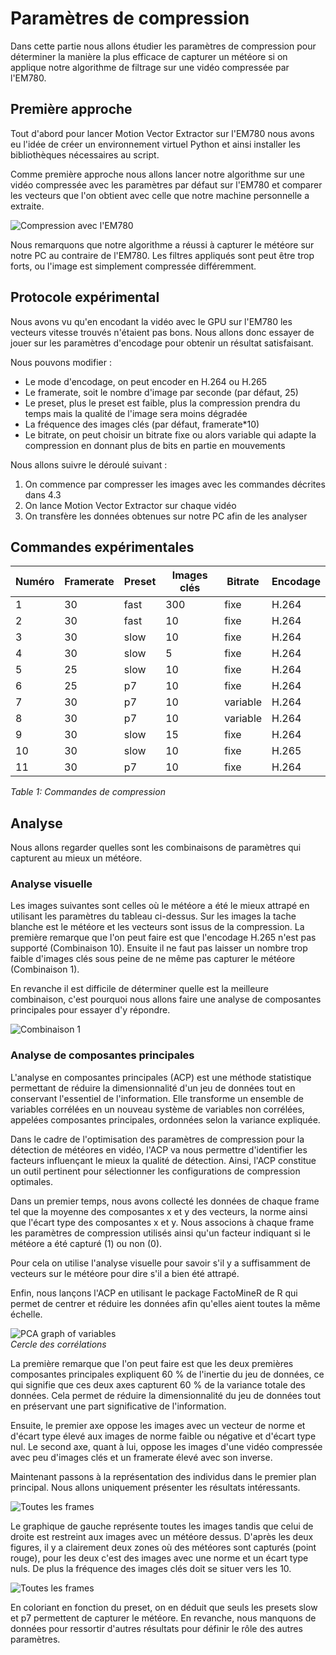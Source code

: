 # Paramètres de compression

Dans cette partie nous allons étudier les paramètres de compression pour déterminer la manière la plus efficace de capturer un météore si on applique notre algorithme de filtrage sur une vidéo compressée par l'EM780.

## Première approche

Tout d'abord pour lancer Motion Vector Extractor sur l'EM780 nous avons eu l'idée de créer un environnement virtuel Python et ainsi installer les bibliothèques nécessaires au script.

Comme première approche nous allons lancer notre algorithme sur une vidéo compressée avec les paramètres par défaut sur l'EM780 et comparer les vecteurs que l'on obtient avec celle que notre machine personnelle a extraite.

![Compression avec l'EM780](figure8.png)  

Nous remarquons que notre algorithme a réussi à capturer le météore sur notre PC au contraire de l'EM780. Les filtres appliqués sont peut être trop forts, ou l'image est simplement compressée différemment.

## Protocole expérimental

Nous avons vu qu'en encodant la vidéo avec le GPU sur l'EM780 les vecteurs vitesse trouvés n'étaient pas bons. Nous allons donc essayer de jouer sur les paramètres d'encodage pour obtenir un résultat satisfaisant.

Nous pouvons modifier :

- Le mode d'encodage, on peut encoder en H.264 ou H.265
- Le framerate, soit le nombre d'image par seconde (par défaut, 25)
- Le preset, plus le preset est faible, plus la compression prendra du temps mais la qualité de l'image sera moins dégradée
- La fréquence des images clés (par défaut, framerate*10)
- Le bitrate, on peut choisir un bitrate fixe ou alors variable qui adapte la compression en donnant plus de bits en partie en mouvements

Nous allons suivre le déroulé suivant :

1. On commence par compresser les images avec les commandes décrites dans 4.3
2. On lance Motion Vector Extractor sur chaque vidéo
3. On transfère les données obtenues sur notre PC afin de les analyser

## Commandes expérimentales

| Numéro | Framerate | Preset | Images clés | Bitrate | Encodage |
|---|---|---|---|---|---|
| 1    | 30    | fast    | 300    | fixe    | H.264    |
| 2    | 30    | fast    | 10    | fixe    | H.264    |
| 3    | 30    | slow    | 10    | fixe    | H.264    |
| 4    | 30    | slow    | 5    | fixe    | H.264    |
| 5    | 25    | slow    | 10    | fixe    | H.264    |
| 6    | 25    | p7    | 10    | fixe    | H.264    |
| 7    | 30    | p7    | 10    | variable   | H.264    |
| 8    | 30    | p7    | 10    | variable   | H.264    |
| 9    | 30    | slow    | 15    | fixe    | H.264    |
| 10    | 30    | slow    | 10    | fixe    | H.265    |
| 11    | 30    | p7    | 10    | fixe    | H.264    |

*Table 1: Commandes de compression*

## Analyse

Nous allons regarder quelles sont les combinaisons de paramètres qui capturent au mieux un météore.

### Analyse visuelle

Les images suivantes sont celles où le météore a été le mieux attrapé en utilisant les paramètres du tableau ci-dessus. Sur les images la tache blanche est le météore et les vecteurs sont issus de la compression. La première remarque que l'on peut faire est que l'encodage H.265 n'est pas supporté (Combinaison 10). Ensuite il ne faut pas laisser un nombre trop faible d'images clés sous peine de ne même pas capturer le météore (Combinaison 1).

En revanche il est difficile de déterminer quelle est la meilleure combinaison, c'est pourquoi nous allons faire une analyse de composantes principales pour essayer d'y répondre.

![Combinaison 1](figure9.png)  

### Analyse de composantes principales

L'analyse en composantes principales (ACP) est une méthode statistique permettant de réduire la dimensionnalité d'un jeu de données tout en conservant l'essentiel de l'information. Elle transforme un ensemble de variables corrélées en un nouveau système de variables non corrélées, appelées composantes principales, ordonnées selon la variance expliquée.

Dans le cadre de l'optimisation des paramètres de compression pour la détection de météores en vidéo, l'ACP va nous permettre d'identifier les facteurs influençant le mieux la qualité de détection. Ainsi, l'ACP constitue un outil pertinent pour sélectionner les configurations de compression optimales.

Dans un premier temps, nous avons collecté les données de chaque frame tel que la moyenne des composantes x et y des vecteurs, la norme ainsi que l'écart type des composantes x et y. Nous associons à chaque frame les paramètres de compression utilisés ainsi qu'un facteur indiquant si le météore a été capturé (1) ou non (0).

Pour cela on utilise l'analyse visuelle pour savoir s'il y a suffisamment de vecteurs sur le météore pour dire s'il a bien été attrapé.

Enfin, nous lançons l'ACP en utilisant le package FactoMineR de R qui permet de centrer et réduire les données afin qu'elles aient toutes la même échelle.

![PCA graph of variables](figure10.png)  
*Cercle des corrélations*

La première remarque que l'on peut faire est que les deux premières composantes principales expliquent 60 % de l'inertie du jeu de données, ce qui signifie que ces deux axes capturent 60 % de la variance totale des données. Cela permet de réduire la dimensionnalité du jeu de données tout en préservant une part significative de l'information.

Ensuite, le premier axe oppose les images avec un vecteur de norme et d'écart type élevé aux images de norme faible ou négative et d'écart type nul. Le second axe, quant à lui, oppose les images d'une vidéo compressée avec peu d'images clés et un framerate élevé avec son inverse.

Maintenant passons à la représentation des individus dans le premier plan principal. Nous allons uniquement présenter les résultats intéressants.

![Toutes les frames](figure11.png)  

Le graphique de gauche représente toutes les images tandis que celui de droite est restreint aux images avec un météore dessus. D'après les deux figures, il y a clairement deux zones où des météores sont capturés (point rouge), pour les deux c'est des images avec une norme et un écart type nuls. De plus la fréquence des images clés doit se situer vers les 10.

![Toutes les frames](figure12.png)  

En coloriant en fonction du preset, on en déduit que seuls les presets slow et p7 permettent de capturer le météore. En revanche, nous manquons de données pour ressortir d'autres résultats pour définir le rôle des autres paramètres.